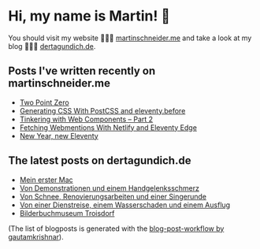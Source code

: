 # Hi, my name is Martin! 👋 
You should visit my website 👨🏼‍💻  [martinschneider.me](https://martinschneider.me) and take a look at my blog 🤷🏼‍♂️ [dertagundich.de](https://www.dertagundich.de).

## Posts I've written recently on martinschneider.me
<!-- MSME-POST-LIST:START -->
- [Two Point Zero](https://martinschneider.me/articles/two-point-zero/)
- [Generating CSS With PostCSS and eleventy.before](https://martinschneider.me/articles/generating-css-with-postcss-and-eleventy-before/)
- [Tinkering with Web Components – Part 2](https://martinschneider.me/articles/tinkering-with-web-components-part-2/)
- [Fetching Webmentions With Netlify and Eleventy Edge](https://martinschneider.me/articles/fetching-webmentions-with-netlify-and-eleventy-edge/)
- [New Year, new Eleventy](https://martinschneider.me/articles/new-year-new-eleventy/)
<!-- MSME-POST-LIST:END -->

## The latest posts on dertagundich.de
<!-- DTUI-POST-LIST:START -->
- [Mein erster Mac](https://www.dertagundich.de/blog/2024/02/mein-erster-mac)
- [Von Demonstrationen und einem Handgelenksschmerz](https://www.dertagundich.de/blog/2024/01/von-demonstrationen-und-einem-handgelenksschmerz)
- [Von Schnee, Renovierungsarbeiten und einer Singerunde](https://www.dertagundich.de/blog/2024/01/von-schnee-renovierungsarbeiten-und-einer-singerunde)
- [Von einer Dienstreise, einem Wasserschaden und einem Ausflug](https://www.dertagundich.de/blog/2024/01/von-einer-dienstreise-einem-wasserschaden-und-einem-ausflug)
- [Bilderbuchmuseum Troisdorf](https://www.dertagundich.de/blog/2024/01/bilderbuchmuseum-troisdorf)
<!-- DTUI-POST-LIST:END -->

(The list of blogposts is generated with the [blog-post-workflow by gautamkrishnar](https://github.com/gautamkrishnar/blog-post-workflow)).
